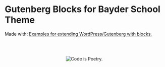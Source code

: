 # Gutenberg Blocks for Bayder School Theme

Made with:
[Examples for extending WordPress/Gutenberg with blocks.](https://github.com/seryozhko/bayder-school-blocks/)

<br/><br/><p align="center"><img src="https://s.w.org/style/images/codeispoetry.png?1" alt="Code is Poetry." /></p>
